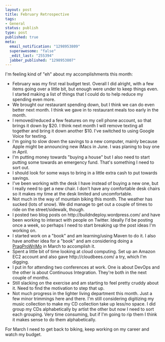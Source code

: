 ```yaml
--- 
layout: post
title: February Retrospective
tags: 
- General
status: publish
type: post
published: true
meta: 
  email_notification: "1298953809"
  superawesome: "false"
  _edit_last: "255394"
  jabber_published: "1298953807"
---
```

I'm feeling kind of "eh" about my accomplishments this month:
<ul>
	<li>February was my first real budget test. Overall I did alright, with a few items going over a little bit, but enough were under to keep things even. I started making a list of things that I could do to help reduce my spending even more.</li>
	<li>We brought our restaurant spending down, but I think we can do even better next month. I think we gave in to restaurant meals too early in the month.</li>
	<li>I removed/reduced a few features on my cell phone account, so that brings it down by $20. I think next month I will remove texting all together and bring it down another $10. I've switched to using Google Voice for texting.</li>
	<li>I'm going to slow down the savings to a new computer, mainly because Apple might be announcing new iMacs in June. I was planing to buy one in April.</li>
	<li>I'm putting money towards "buying a house" but I also need to start putting some towards an emergency fund. That's something I need to sort out.</li>
	<li>I should look for some ways to bring in a little extra cash to put towards savings.</li>
	<li>I've been working with the desk I have instead of buying a new one, but I really need to get a new chair. I don't have any comfortable desk chairs so it makes my time at the desk limited and uncomfortable.</li>
	<li>Not much in the way of mountain biking this month. The weather has sucked (lots of snow). We did manage to get out a couple of times to ride on the street/sidewalk, though.</li>
	<li>I posted two blog posts on http://buildndeploy.wordpress.com/ and have been working to interact with people on Twitter. Ideally I'd be posting once a week, so perhaps I need to start breaking up the post ideas I'm working on.</li>
	<li>I started work on a "book" and am learning/using Maven to do it. I also have another idea for a "book" and am considering doing a <a href="http://pragprog.com/news/november-writing-month-pragmatic-guide-to-git-in-print">PragProWriMo</a> in March to accomplish it.</li>
	<li>Spent a little bit of time looking at cloud computing. Set up an Amazon EC2 account and also gave http://cloudbees.com/ a try, which I'm digging.</li>
	<li>I put in for attending two conferences at work. One is about DevOps and the other is about Continuous Integration. They're both in the next couple of months.</li>
	<li>Still slacking on the exercise and am starting to feel pretty cruddy about it. Need to find the motivation to step that up.</li>
	<li>Not much progress in the lighter living department this month. Just a few minor trimmings here and there. I'm still considering digitizing my music collection to make my CD collection take up less/no space. I did group my CDs alphabetically by artist the other but now I need to sort each grouping. Very time consuming, but if I'm going to rip them I think it makes sense to do them alphabetically.</li>
</ul>
For March I need to get back to biking, keep working on my career and watch my budget.

